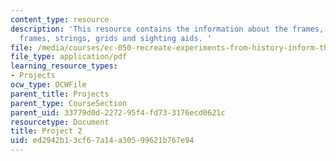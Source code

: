 ```yaml
---
content_type: resource
description: 'This resource contains the information about the frames, geometry with
  frames, strings, grids and sighting aids. '
file: /media/courses/ec-050-recreate-experiments-from-history-inform-the-future-from-the-past-galileo-january-iap-2010/ed2942b13cf67a14a30599621b767e94_MITEC_050IAP10_pro02.pdf
file_type: application/pdf
learning_resource_types:
- Projects
ocw_type: OCWFile
parent_title: Projects
parent_type: CourseSection
parent_uid: 33779d0d-2272-95f4-fd73-3176ecd0621c
resourcetype: Document
title: Project 2
uid: ed2942b1-3cf6-7a14-a305-99621b767e94
---
```

